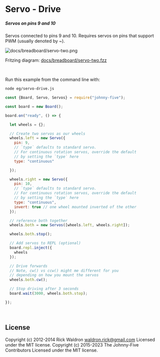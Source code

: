 <!--remove-start-->

# Servo - Drive

<!--remove-end-->






##### Servos on pins 9 and 10


Servos connected to pins 9 and 10. Requires servos on pins that support PWM (usually denoted by ~).


![docs/breadboard/servo-two.png](breadboard/servo-two.png)<br>

Fritzing diagram: [docs/breadboard/servo-two.fzz](breadboard/servo-two.fzz)

&nbsp;




Run this example from the command line with:
```bash
node eg/servo-drive.js
```


```javascript
const {Board, Servo, Servos} = require("johnny-five");

const board = new Board();

board.on("ready", () => {

  let wheels = {};

  // Create two servos as our wheels
  wheels.left = new Servo({
    pin: 9,
    // `type` defaults to standard servo.
    // For continuous rotation servos, override the default
    // by setting the `type` here
    type: "continuous"

  });

  wheels.right = new Servo({
    pin: 10,
    // `type` defaults to standard servo.
    // For continuous rotation servos, override the default
    // by setting the `type` here
    type: "continuous",
    invert: true // one wheel mounted inverted of the other
  });

  // reference both together
  wheels.both = new Servos([wheels.left, wheels.right]);

  wheels.both.stop();

  // Add servos to REPL (optional)
  board.repl.inject({
    wheels
  });

  // Drive forwards
  // Note, cw() vs ccw() might me different for you
  // depending on how you mount the servos
  wheels.both.cw();

  // Stop driving after 3 seconds
  board.wait(3000, wheels.both.stop);

});

```








&nbsp;

<!--remove-start-->

## License
Copyright (c) 2012-2014 Rick Waldron <waldron.rick@gmail.com>
Licensed under the MIT license.
Copyright (c) 2015-2023 The Johnny-Five Contributors
Licensed under the MIT license.

<!--remove-end-->
